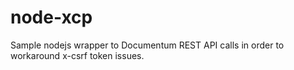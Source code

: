 # node-xcp

Sample nodejs wrapper to Documentum REST API calls in order to workaround x-csrf token issues.
